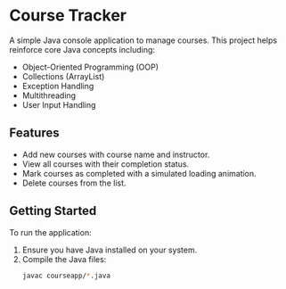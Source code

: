 # Course Tracker

A simple Java console application to manage courses. This project helps reinforce core Java concepts including:

- Object-Oriented Programming (OOP)
- Collections (ArrayList)
- Exception Handling
- Multithreading
- User Input Handling

## Features

- Add new courses with course name and instructor.
- View all courses with their completion status.
- Mark courses as completed with a simulated loading animation.
- Delete courses from the list.

## Getting Started

To run the application:

1. Ensure you have Java installed on your system.
2. Compile the Java files:
   ```bash
   javac courseapp/*.java
